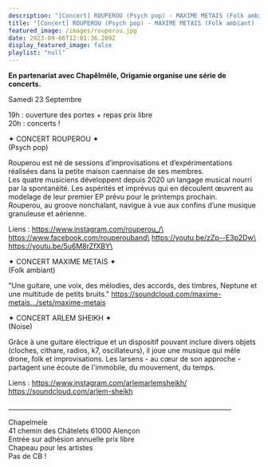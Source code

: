 ```yaml
---
description: "[Concert] ROUPEROU (Psych pop) - MAXIME METAIS (Folk ambiant) - ARLEM SHEIKH (Noise)"
title: "[Concert] ROUPEROU (Psych pop) - MAXIME METAIS (Folk ambiant) - ARLEM SHEIKH (Noise)"
featured_image: /images/rouperou.jpg
date: 2023-09-06T12:01:36.209Z
display_featured_image: false
playlist: "null"
---
```

**En partenariat avec Chapêlmêle, Origamie organise une série de concerts.**

Samedi 23 Septembre

19h : ouverture des portes + repas prix libre\
20h : concerts !

<!--more-->

✦ CONCERT ROUPEROU ✦\
(Psych pop)

Rouperou est né de sessions d’improvisations et d’expérimentations réalisées dans la petite maison
caennaise de ses membres.\
Les quatre musiciens développent depuis 2020 un langage musical nourri par la spontanéité. Les
aspérités et imprévus qui en découlent œuvrent au modelage de leur premier EP prévu pour le
printemps prochain.\
Rouperou, au groove nonchalant, navigue à vue aux confins d’une musique granuleuse et aérienne.

Liens :
https://www.instagram.com/rouperou_/\
https://www.facebook.com/rouperouband\
https://youtu.be/zZp--E3p2Dw\
https://youtu.be/5u6M8rZfXBY\

✦ CONCERT MAXIME METAIS ✦\
(Folk ambiant)

"Une guitare, une voix, des mélodies, des accords, des timbres, Neptune et une multitude de petits bruits."
https://soundcloud.com/maxime-metais.../sets/maxime-metais

✦ CONCERT ARLEM SHEIKH ✦\
(Noise)

Grâce à une guitare électrique et un dispositif pouvant inclure divers objets (cloches, cithare, radios, k7, oscillateurs), il joue une musique qui mêle drone, folk et improvisations. Les larsens - au cœur de son approche - partagent une écoute de l'immobile, du mouvement, du temps.

Liens :
https://www.instagram.com/arlemarlemsheikh/
https://soundcloud.com/arlem-sheikh

\_\_\_\_\_\_\_\_\_\_\_\_\_\_\_\_\_\_\_\_\_\_\_\_\_\_\_\_\_\_\_\_\_\_\_\_\_\_\_\_\_\_\_\_\_\_\_\_\_\_\_\_\_\_\_\_\_\_\_\_\_\_\_\_\_\_\_\_\_\_

Chapelmele\
41 chemin des Châtelets 61000 Alençon\
Entrée sur adhésion annuelle prix libre\
Chapeau pour les artistes\
Pas de CB !